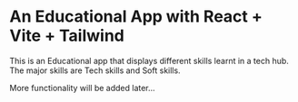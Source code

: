 # An Educational App with React + Vite + Tailwind

This is an Educational app that displays different skills learnt in a tech hub.
The major skills are Tech skills and Soft skills.

More functionality will be added later...
